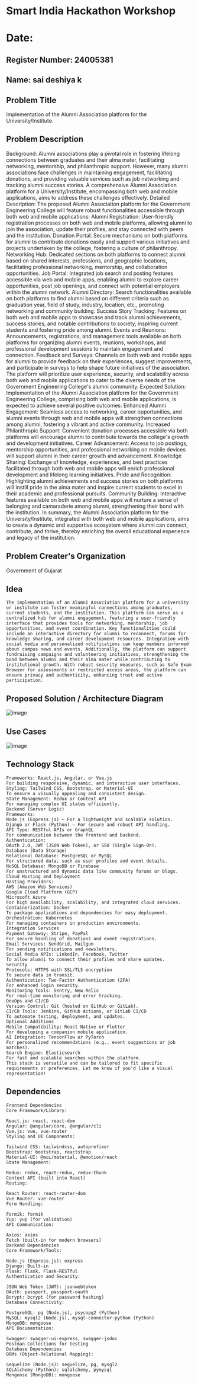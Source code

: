 # Smart India Hackathon Workshop
# Date:
## Register Number: 24005381
## Name: sai deshiya k
## Problem Title
Implementation of the Alumni Association platform for the University/Institute.
## Problem Description
Background: Alumni associations play a pivotal role in fostering lifelong connections between graduates and their alma mater, facilitating networking, mentorship, and philanthropic support. However, many alumni associations face challenges in maintaining engagement, facilitating donations, and providing valuable services such as job networking and tracking alumni success stories. A comprehensive Alumni Association platform for a University/Institute, encompassing both web and mobile applications, aims to address these challenges effectively. Detailed Description: The proposed Alumni Association platform for the Government Engineering College will feature robust functionalities accessible through both web and mobile applications: Alumni Registration: User-friendly registration processes on both web and mobile platforms, allowing alumni to join the association, update their profiles, and stay connected with peers and the institution. Donation Portal: Secure mechanisms on both platforms for alumni to contribute donations easily and support various initiatives and projects undertaken by the college, fostering a culture of philanthropy. Networking Hub: Dedicated sections on both platforms to connect alumni based on shared interests, professions, and geographic locations, facilitating professional networking, mentorship, and collaboration opportunities. Job Portal: Integrated job search and posting features accessible via web and mobile apps, enabling alumni to explore career opportunities, post job openings, and connect with potential employers within the alumni network. Alumni Directory: Search functionalities available on both platforms to find alumni based on different criteria such as graduation year, field of study, industry, location, etc., promoting networking and community building. Success Story Tracking: Features on both web and mobile apps to showcase and track alumni achievements, success stories, and notable contributions to society, inspiring current students and fostering pride among alumni. Events and Reunions: Announcements, registrations, and management tools available on both platforms for organizing alumni events, reunions, workshops, and professional development sessions to maintain engagement and connection. Feedback and Surveys: Channels on both web and mobile apps for alumni to provide feedback on their experiences, suggest improvements, and participate in surveys to help shape future initiatives of the association. The platform will prioritize user experience, security, and scalability across both web and mobile applications to cater to the diverse needs of the Government Engineering College's alumni community. Expected Solution: Implementation of the Alumni Association platform for the Government Engineering College, comprising both web and mobile applications, is expected to achieve several positive outcomes: Enhanced Alumni Engagement: Seamless access to networking, career opportunities, and alumni events through web and mobile apps will strengthen connections among alumni, fostering a vibrant and active community. Increased Philanthropic Support: Convenient donation processes accessible via both platforms will encourage alumni to contribute towards the college's growth and development initiatives. Career Advancement: Access to job postings, mentorship opportunities, and professional networking on mobile devices will support alumni in their career growth and advancement. Knowledge Sharing: Exchange of knowledge, experiences, and best practices facilitated through both web and mobile apps will enrich professional development and lifelong learning initiatives. Pride and Recognition: Highlighting alumni achievements and success stories on both platforms will instill pride in the alma mater and inspire current students to excel in their academic and professional pursuits. Community Building: Interactive features available on both web and mobile apps will nurture a sense of belonging and camaraderie among alumni, strengthening their bond with the institution. In summary, the Alumni Association platform for the University/Institute, integrated with both web and mobile applications, aims to create a dynamic and supportive ecosystem where alumni can connect, contribute, and thrive, thereby enriching the overall educational experience and legacy of the institution.
## Problem Creater's Organization
Government of Gujarat

## Idea
```
The implementation of an Alumni Association platform for a university or institute can foster meaningful connections among graduates, current students, and the institution. This platform can serve as a centralized hub for alumni engagement, featuring a user-friendly interface that provides tools for networking, mentorship, job opportunities, and event coordination. Key functionalities could include an interactive directory for alumni to reconnect, forums for knowledge sharing, and career development resources. Integration with social media and personalized notifications can keep members informed about campus news and events. Additionally, the platform can support fundraising campaigns and volunteering initiatives, strengthening the bond between alumni and their alma mater while contributing to institutional growth. With robust security measures, such as Safe Exam Browser for assessments or restricted access areas, the platform can ensure privacy and authenticity, enhancing trust and active participation.
```


## Proposed Solution / Architecture Diagram
![image](https://github.com/user-attachments/assets/5a92ac12-1cd9-44cc-bd16-2a24e9b6d707)



## Use Cases
![image](https://github.com/user-attachments/assets/5b084faa-fe2b-4f7e-b366-eb89cca6cf14)



## Technology Stack
```rontend (User Interface)
Frameworks: React.js, Angular, or Vue.js
For building responsive, dynamic, and interactive user interfaces.
Styling: Tailwind CSS, Bootstrap, or Material-UI
To ensure a visually appealing and consistent design.
State Management: Redux or Context API
For managing complex UI states efficiently.
Backend (Server Logic)
Frameworks:
Node.js (Express.js) – For a lightweight and scalable solution.
Django or Flask (Python) – For secure and robust API handling.
API Type: RESTful APIs or GraphQL
For communication between the frontend and backend.
Authentication:
OAuth 2.0, JWT (JSON Web Token), or SSO (Single Sign-On).
Database (Data Storage)
Relational Database: PostgreSQL or MySQL
For structured data, such as user profiles and event details.
NoSQL Database: MongoDB or Firebase
For unstructured and dynamic data like community forums or blogs.
Cloud Hosting and Deployment
Hosting Providers:
AWS (Amazon Web Services)
Google Cloud Platform (GCP)
Microsoft Azure
For high availability, scalability, and integrated cloud services.
Containerization: Docker
To package applications and dependencies for easy deployment.
Orchestration: Kubernetes
For managing containers in production environments.
Integration Services
Payment Gateway: Stripe, PayPal
For secure handling of donations and event registrations.
Email Services: SendGrid, Mailgun
For sending notifications and newsletters.
Social Media APIs: LinkedIn, Facebook, Twitter
To allow alumni to connect their profiles and share updates.
Security
Protocols: HTTPS with SSL/TLS encryption
To secure data in transit.
Authentication: Two-Factor Authentication (2FA)
For enhanced login security.
Monitoring Tools: Sentry, New Relic
For real-time monitoring and error tracking.
DevOps and CI/CD
Version Control: Git (hosted on GitHub or GitLab).
CI/CD Tools: Jenkins, GitHub Actions, or GitLab CI/CD
To automate testing, deployment, and updates.
Optional Additions
Mobile Compatibility: React Native or Flutter
For developing a companion mobile application.
AI Integration: TensorFlow or PyTorch
For personalized recommendations (e.g., event suggestions or job matches).
Search Engine: Elasticsearch
For fast and scalable searches within the platform.
This stack is versatile and can be tailored to fit specific requirements or preferences. Let me know if you'd like a visual representation!
```
## Dependencies
```
Frontend Dependencies
Core Framework/Library:

React.js: react, react-dom
Angular: @angular/core, @angular/cli
Vue.js: vue, vue-router
Styling and UI Components:

Tailwind CSS: tailwindcss, autoprefixer
Bootstrap: bootstrap, reactstrap
Material-UI: @mui/material, @emotion/react
State Management:

Redux: redux, react-redux, redux-thunk
Context API (built into React)
Routing:

React Router: react-router-dom
Vue Router: vue-router
Form Handling:

Formik: formik
Yup: yup (for validation)
API Communication:

Axios: axios
Fetch (built-in for modern browsers)
Backend Dependencies
Core Framework/Tools:

Node.js (Express.js): express
Django: Built-in
Flask: Flask, Flask-RESTful
Authentication and Security:

JSON Web Token (JWT): jsonwebtoken
OAuth: passport, passport-oauth
Bcrypt: bcrypt (for password hashing)
Database Connectivity:

PostgreSQL: pg (Node.js), psycopg2 (Python)
MySQL: mysql2 (Node.js), mysql-connector-python (Python)
MongoDB: mongoose
API Documentation:

Swagger: swagger-ui-express, swagger-jsdoc
Postman Collections for testing
Database Dependencies
ORMs (Object-Relational Mapping):

Sequelize (Node.js): sequelize, pg, mysql2
SQLAlchemy (Python): sqlalchemy, pymysql
Mongoose (MongoDB): mongoose
```

